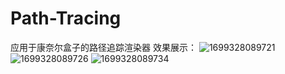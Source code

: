 # Path-Tracing
应用于康奈尔盒子的路径追踪渲染器
效果展示：
![1699328089721](https://github.com/lovingcg/Path-Tracing/assets/150056005/7dced434-d03a-4e8a-9ff4-3e80f792454f)
![1699328089726](https://github.com/lovingcg/Path-Tracing/assets/150056005/24bdbb93-7dba-48e4-a7a6-0b25182dee0f)
![1699328089734](https://github.com/lovingcg/Path-Tracing/assets/150056005/e06b79cf-b219-4e6d-b5e5-a0f53c85c037)
